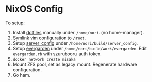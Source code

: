 # NixOS Config

To setup:

1. Install [dotfiles](https://github.com/Ruin0x11/dotfiles) manually under `/home/nori`. (no home-manager).
2. Symlink vim configuration to `/root`.
3. Setup [server\_config](https://github.com/Ruin0x11/meguca_server) under `/home/nori/build/server_config`.
4. Setup [evergarden](https://github.com/Ruin0x11/evergarden) under `/home/nori/build/work/evergarden`. Edit `evergarden.rb` with szurubooru auth token.
5. `docker network create misaka`
6. Mount ZFS pool, set as legacy mount. Regenerate hardware configuration.
7. Go ham.
